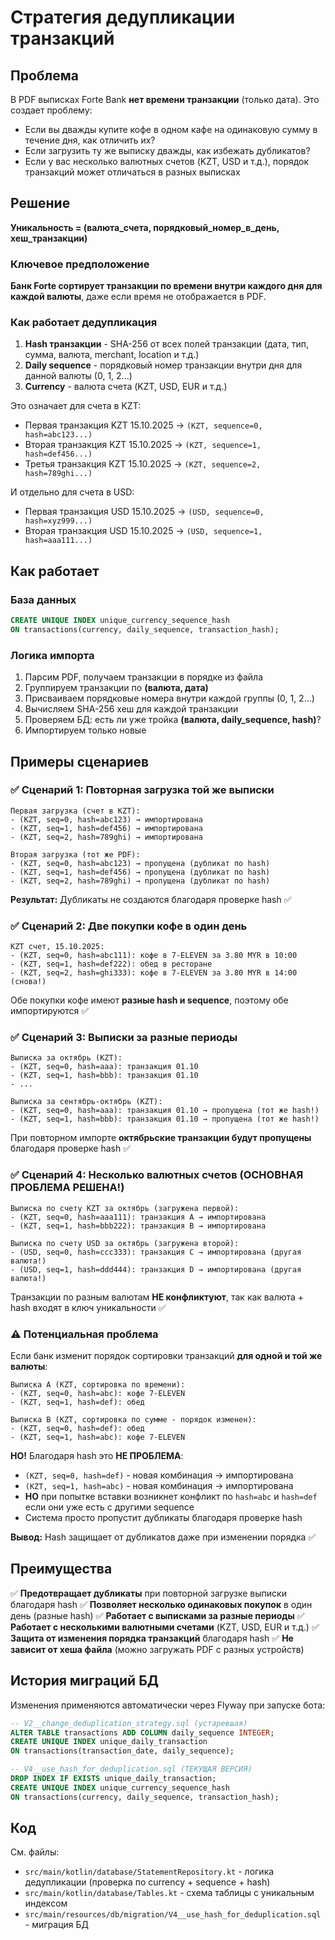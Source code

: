 # Стратегия дедупликации транзакций

## Проблема

В PDF выписках Forte Bank **нет времени транзакции** (только дата). Это создает проблему:
- Если вы дважды купите кофе в одном кафе на одинаковую сумму в течение дня, как отличить их?
- Если загрузить ту же выписку дважды, как избежать дубликатов?
- Если у вас несколько валютных счетов (KZT, USD и т.д.), порядок транзакций может отличаться в разных выписках

## Решение

**Уникальность = (валюта_счета, порядковый_номер_в_день, хеш_транзакции)**

### Ключевое предположение

**Банк Forte сортирует транзакции по времени внутри каждого дня для каждой валюты**, даже если время не отображается в PDF.

### Как работает дедупликация

1. **Hash транзакции** - SHA-256 от всех полей транзакции (дата, тип, сумма, валюта, merchant, location и т.д.)
2. **Daily sequence** - порядковый номер транзакции внутри дня для данной валюты (0, 1, 2...)
3. **Currency** - валюта счета (KZT, USD, EUR и т.д.)

Это означает для счета в KZT:
- Первая транзакция KZT 15.10.2025 → `(KZT, sequence=0, hash=abc123...)`
- Вторая транзакция KZT 15.10.2025 → `(KZT, sequence=1, hash=def456...)`
- Третья транзакция KZT 15.10.2025 → `(KZT, sequence=2, hash=789ghi...)`

И отдельно для счета в USD:
- Первая транзакция USD 15.10.2025 → `(USD, sequence=0, hash=xyz999...)`
- Вторая транзакция USD 15.10.2025 → `(USD, sequence=1, hash=aaa111...)`

## Как работает

### База данных

```sql
CREATE UNIQUE INDEX unique_currency_sequence_hash
ON transactions(currency, daily_sequence, transaction_hash);
```

### Логика импорта

1. Парсим PDF, получаем транзакции в порядке из файла
2. Группируем транзакции по **(валюта, дата)**
3. Присваиваем порядковые номера внутри каждой группы (0, 1, 2...)
4. Вычисляем SHA-256 хеш для каждой транзакции
5. Проверяем БД: есть ли уже тройка **(валюта, daily_sequence, hash)**?
6. Импортируем только новые

## Примеры сценариев

### ✅ Сценарий 1: Повторная загрузка той же выписки

```
Первая загрузка (счет в KZT):
- (KZT, seq=0, hash=abc123) → импортирована
- (KZT, seq=1, hash=def456) → импортирована
- (KZT, seq=2, hash=789ghi) → импортирована

Вторая загрузка (тот же PDF):
- (KZT, seq=0, hash=abc123) → пропущена (дубликат по hash)
- (KZT, seq=1, hash=def456) → пропущена (дубликат по hash)
- (KZT, seq=2, hash=789ghi) → пропущена (дубликат по hash)
```

**Результат:** Дубликаты не создаются благодаря проверке hash ✅

### ✅ Сценарий 2: Две покупки кофе в один день

```
KZT счет, 15.10.2025:
- (KZT, seq=0, hash=abc111): кофе в 7-ELEVEN за 3.80 MYR в 10:00
- (KZT, seq=1, hash=def222): обед в ресторане
- (KZT, seq=2, hash=ghi333): кофе в 7-ELEVEN за 3.80 MYR в 14:00 (снова!)
```

Обе покупки кофе имеют **разные hash и sequence**, поэтому обе импортируются ✅

### ✅ Сценарий 3: Выписки за разные периоды

```
Выписка за октябрь (KZT):
- (KZT, seq=0, hash=aaa): транзакция 01.10
- (KZT, seq=1, hash=bbb): транзакция 01.10
- ...

Выписка за сентябрь-октябрь (KZT):
- (KZT, seq=0, hash=aaa): транзакция 01.10 → пропущена (тот же hash!)
- (KZT, seq=1, hash=bbb): транзакция 01.10 → пропущена (тот же hash!)
```

При повторном импорте **октябрьские транзакции будут пропущены** благодаря проверке hash ✅

### ✅ Сценарий 4: Несколько валютных счетов (ОСНОВНАЯ ПРОБЛЕМА РЕШЕНА!)

```
Выписка по счету KZT за октябрь (загружена первой):
- (KZT, seq=0, hash=aaa111): транзакция A → импортирована
- (KZT, seq=1, hash=bbb222): транзакция B → импортирована

Выписка по счету USD за октябрь (загружена второй):
- (USD, seq=0, hash=ccc333): транзакция C → импортирована (другая валюта!)
- (USD, seq=1, hash=ddd444): транзакция D → импортирована (другая валюта!)
```

Транзакции по разным валютам **НЕ конфликтуют**, так как валюта + hash входят в ключ уникальности ✅

### ⚠️ Потенциальная проблема

Если банк изменит порядок сортировки транзакций **для одной и той же валюты**:

```
Выписка A (KZT, сортировка по времени):
- (KZT, seq=0, hash=abc): кофе 7-ELEVEN
- (KZT, seq=1, hash=def): обед

Выписка B (KZT, сортировка по сумме - порядок изменен):
- (KZT, seq=0, hash=def): обед
- (KZT, seq=1, hash=abc): кофе 7-ELEVEN
```

**НО!** Благодаря hash это **НЕ ПРОБЛЕМА**:
- `(KZT, seq=0, hash=def)` - новая комбинация → импортирована
- `(KZT, seq=1, hash=abc)` - новая комбинация → импортирована
- **НО** при попытке вставки возникнет конфликт по `hash=abc` и `hash=def` если они уже есть с другими sequence
- Система просто пропустит дубликаты благодаря проверке hash

**Вывод:** Hash защищает от дубликатов даже при изменении порядка ✅

## Преимущества

✅ **Предотвращает дубликаты** при повторной загрузке выписки благодаря hash
✅ **Позволяет несколько одинаковых покупок** в один день (разные hash)
✅ **Работает с выписками за разные периоды**
✅ **Работает с несколькими валютными счетами** (KZT, USD, EUR и т.д.)
✅ **Защита от изменения порядка транзакций** благодаря hash
✅ **Не зависит от хеша файла** (можно загружать PDF с разных устройств)

## История миграций БД

Изменения применяются автоматически через Flyway при запуске бота:

```sql
-- V2__change_deduplication_strategy.sql (устаревшая)
ALTER TABLE transactions ADD COLUMN daily_sequence INTEGER;
CREATE UNIQUE INDEX unique_daily_transaction
ON transactions(transaction_date, daily_sequence);

-- V4__use_hash_for_deduplication.sql (ТЕКУЩАЯ ВЕРСИЯ)
DROP INDEX IF EXISTS unique_daily_transaction;
CREATE UNIQUE INDEX unique_currency_sequence_hash
ON transactions(currency, daily_sequence, transaction_hash);
```

## Код

См. файлы:
- `src/main/kotlin/database/StatementRepository.kt` - логика дедупликации (проверка по currency + sequence + hash)
- `src/main/kotlin/database/Tables.kt` - схема таблицы с уникальным индексом
- `src/main/resources/db/migration/V4__use_hash_for_deduplication.sql` - миграция БД
